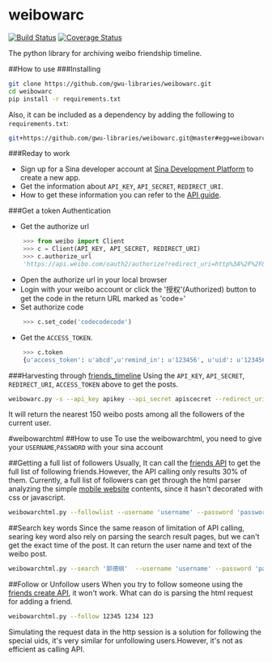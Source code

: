 # weibowarc

[![Build Status](https://travis-ci.org/gwu-libraries/weibowarc.svg?branch=t_fun_cover)](https://travis-ci.org/gwu-libraries/weibowarc)  [![Coverage Status](https://coveralls.io/repos/github/gwu-libraries/weibowarc/badge.svg?branch=t_fun_cover)](https://coveralls.io/github/gwu-libraries/weibowarc?branch=t_fun_cover)

The python library for archiving weibo friendship timeline.

##How to use
###Installing

```bash
git clone https://github.com/gwu-libraries/weibowarc.git
cd weibowarc
pip install -r requirements.txt
```

Also, it can be included as a dependency by adding the following to `requirements.txt`:

```bash
git+https://github.com/gwu-libraries/weibowarc.git@master#egg=weibowarc
```

###Reday to work
* Sign up for a Sina developer account at [Sina Development Platform](http://open.weibo.com/apps) to create a new app.
* Get the information about `API_KEY`, `API_SECRET`, `REDIRECT_URI`.
* How to get these information you can refer to the [API guide](https://www.cs.cmu.edu/~lingwang/weiboguide/).

###Get a token Authentication
* Get the authorize url
```python
    >>> from weibo import Client
    >>> c = Client(API_KEY, API_SECRET, REDIRECT_URI)
    >>> c.authorize_url
    'https://api.weibo.com/oauth2/authorize?redirect_uri=http%3A%2F%2F&client_id=123456'
```    
* Open the authorize url in your local browser
* Login with your weibo account or click the '授权'(Authorized) button to get the code in the return URL marked as 'code='
* Set authorize code
```python
    >>> c.set_code('codecodecode')
```
* Get the `ACCESS_TOKEN`.
```python
    >>> c.token
    {u'access_token': u'abcd',u'remind_in': u'123456', u'uid': u'123456', u'expires_at': 1609785214}
```  

###Harvesting through [friends_timeline](http://open.weibo.com/wiki/2/statuses/friends_timeline)
Using the `API_KEY`, `API_SECRET`, `REDIRECT_URI`, `ACCESS_TOKEN` above to get the posts.

```bash
weibowarc.py -s --api_key apikey --api_secret apiscecret --redirect_uri uri --access_token accesstoken 
```  

It will return the nearest 150 weibo posts among all the followers of the current user.

#weibowarchtml
##How to use
To use the weibowarchtml, you need to give your `USERNAME`,`PASSWORD` with your sina account  

##Getting a full list of followers
Usually, It can call the [friends API](http://open.weibo.com/wiki/2/friendships/friends) to get the full list of following friends.However, the API calling only results 30% of them.
Currently, a full list of followers can get through the html parser analyzing the simple [mobile website](http://weibo.cn/) contents, since it hasn't decorated with css or javascript. 

```bash
weibowarchtml.py --followlist --username 'username' --password 'password'
```  

##Search key words
Since the same reason of limitation of API calling, searing key word also rely on parsing the search result pages, but we can't get the exact time of the post. 
It can return the user name and text of the weibo post.

```bash
weibowarchtml.py --search '郭德纲'  --username 'username' --password 'password'
```  

##Follow or Unfollow users
When you try to follow someone using the [friends create API](http://open.weibo.com/wiki/2/friendships/create), it won't work. What can do is parsing the html request for adding a friend. 

```bash
weibowarchtml.py --follow 12345 1234 123
```  
Simulating the request data in the http session is a solution for following the special uids, it's very similar for unfollowing users.However, it's not as efficient as calling API.
